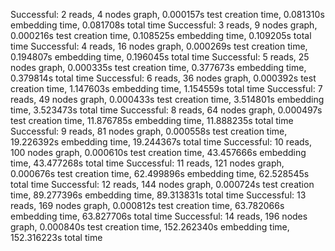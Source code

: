 Successful: 2 reads, 4 nodes graph, 0.000157s test creation time, 0.081310s embedding time, 0.081708s total time
Successful: 3 reads, 9 nodes graph, 0.000216s test creation time, 0.108525s embedding time, 0.109205s total time
Successful: 4 reads, 16 nodes graph, 0.000269s test creation time, 0.194807s embedding time, 0.196045s total time
Successful: 5 reads, 25 nodes graph, 0.000335s test creation time, 0.377673s embedding time, 0.379814s total time
Successful: 6 reads, 36 nodes graph, 0.000392s test creation time, 1.147603s embedding time, 1.154559s total time
Successful: 7 reads, 49 nodes graph, 0.000433s test creation time, 3.514801s embedding time, 3.523473s total time
Successful: 8 reads, 64 nodes graph, 0.000497s test creation time, 11.876785s embedding time, 11.888235s total time
Successful: 9 reads, 81 nodes graph, 0.000558s test creation time, 19.226392s embedding time, 19.244367s total time
Successful: 10 reads, 100 nodes graph, 0.000610s test creation time, 43.457666s embedding time, 43.477268s total time
Successful: 11 reads, 121 nodes graph, 0.000676s test creation time, 62.499896s embedding time, 62.528545s total time
Successful: 12 reads, 144 nodes graph, 0.000724s test creation time, 89.277396s embedding time, 89.313831s total time
Successful: 13 reads, 169 nodes graph, 0.000812s test creation time, 63.782066s embedding time, 63.827706s total time
Successful: 14 reads, 196 nodes graph, 0.000840s test creation time, 152.262340s embedding time, 152.316223s total time
